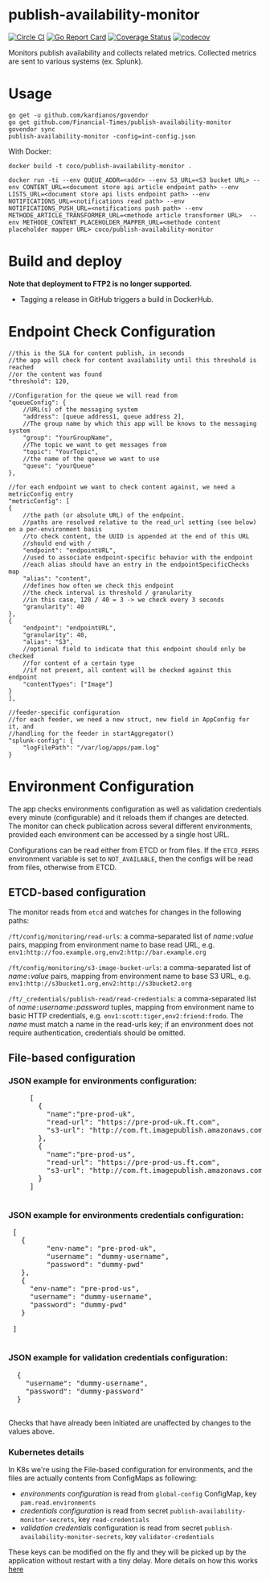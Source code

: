 # publish-availability-monitor
[![Circle CI](https://circleci.com/gh/Financial-Times/publish-availability-monitor/tree/master.png?style=shield)](https://circleci.com/gh/Financial-Times/publish-availability-monitor/tree/master)
[![Go Report Card](https://goreportcard.com/badge/github.com/Financial-Times/publish-availability-monitor)](https://goreportcard.com/report/github.com/Financial-Times/publish-availability-monitor) [![Coverage Status](https://coveralls.io/repos/github/Financial-Times/publish-availability-monitor/badge.svg?branch=master)](https://coveralls.io/github/Financial-Times/publish-availability-monitor?branch=master) [![codecov](https://codecov.io/gh/Financial-Times/publish-availability-monitor/branch/master/graph/badge.svg)](https://codecov.io/gh/Financial-Times/publish-availability-monitor)

Monitors publish availability and collects related metrics. Collected metrics are sent to various systems (ex. Splunk).

# Usage
```
go get -u github.com/kardianos/govendor
go get github.com/Financial-Times/publish-availability-monitor
govendor sync
publish-availability-monitor -config=int-config.json
```

With Docker:

`docker build -t coco/publish-availability-monitor .`

`docker run -ti --env QUEUE_ADDR=<addr> --env S3_URL=<S3 bucket URL> --env CONTENT_URL=<document store api article endpoint path> --env LISTS_URL=<document store api lists endpoint path> --env NOTIFICATIONS_URL=<notifications read path> --env NOTIFICATIONS_PUSH_URL=<notifications push path> --env METHODE_ARTICLE_TRANSFORMER_URL=<methode article transformer URL>  --env METHODE_CONTENT_PLACEHOLDER_MAPPER_URL=<methode content placeholder mapper URL> coco/publish-availability-monitor`

# Build and deploy
__Note that deployment to FTP2 is no longer supported.__
* Tagging a release in GitHub triggers a build in DockerHub.

# Endpoint Check Configuration

```
//this is the SLA for content publish, in seconds
//the app will check for content availability until this threshold is reached
//or the content was found  
"threshold": 120,
```

```
//Configuration for the queue we will read from
"queueConfig": {
	//URL(s) of the messaging system
	"address": [queue address1, queue address 2],
	//The group name by which this app will be knows to the messaging system
	"group": "YourGroupName",
	//The topic we want to get messages from
	"topic": "YourTopic",
	//the name of the queue we want to use
	"queue": "yourQueue"
},
```

```
//for each endpoint we want to check content against, we need a metricConfig entry
"metricConfig": [
{
	//the path (or absolute URL) of the endpoint.
	//paths are resolved relative to the read_url setting (see below) on a per-environment basis
	//to check content, the UUID is appended at the end of this URL
	//should end with /
	"endpoint": "endpointURL",
	//used to associate endpoint-specific behavior with the endpoint
	//each alias should have an entry in the endpointSpecificChecks map
	"alias": "content",
	//defines how often we check this endpoint
	//the check interval is threshold / granularity
	//in this case, 120 / 40 = 3 -> we check every 3 seconds
	"granularity": 40
},
{
	"endpoint": "endpointURL",
	"granularity": 40,
	"alias": "S3",
	//optional field to indicate that this endpoint should only be checked
	//for content of a certain type
	//if not present, all content will be checked against this endpoint
	"contentTypes": ["Image"]
}
],
```

```
//feeder-specific configuration
//for each feeder, we need a new struct, new field in AppConfig for it, and
//handling for the feeder in startAggregator()
"splunk-config": {
	"logFilePath": "/var/log/apps/pam.log"
}
```

# Environment Configuration
The app checks environments configuration as well as validation credentials every minute (configurable) and it reloads them if changes are detected.
The monitor can check publication across several different environments, provided each environment can be accessed by a single host URL. 

Configurations can be read either from ETCD or from files. 
If the `ETCD_PEERS` environment variable is set to `NOT_AVAILABLE`, then the configs will be read from files, otherwise from ETCD. 

## ETCD-based configuration
The monitor reads from `etcd` and watches for changes in the following paths:

`/ft/config/monitoring/read-urls`: a comma-separated list of _name_`:`_value_ pairs, mapping from environment name to base read URL, e.g. `env1:http://foo.example.org,env2:http://bar.example.org`

`/ft/config/monitoring/s3-image-bucket-urls`: a comma-separated list of _name_`:`_value_ pairs, mapping from environment name to base S3 URL, e.g. `env1:http://s3bucket1.org,env2:http://s3bucket2.org`

`/ft/_credentials/publish-read/read-credentials`: a comma-separated list of _name_`:`_username_`:`_password_ tuples, mapping from environment name to basic HTTP credentials, e.g. `env1:scott:tiger,env2:friend:frodo`. The _name_ must match a name in the read-urls key; if an environment does not require authentication, credentials should be omitted.

## File-based configuration
### JSON example for environments configuration:
 <pre>
     [
       {
         "name":"pre-prod-uk",
         "read-url": "https://pre-prod-uk.ft.com",
         "s3-url": "http://com.ft.imagepublish.amazonaws.com"
       },
       {
         "name":"pre-prod-us",
         "read-url": "https://pre-prod-us.ft.com",
         "s3-url": "http://com.ft.imagepublish.amazonaws.com"
       }       
     ]
 </pre>
### JSON example for environments credentials configuration:
 <pre>
 [
   {
         "env-name": "pre-prod-uk",
         "username": "dummy-username",
         "password": "dummy-pwd"
   },
   {
     "env-name": "pre-prod-us",
     "username": "dummy-username",
     "password": "dummy-pwd"
   }   
       
 ]
  </pre>
### JSON example for validation credentials configuration:
 <pre>
  {
    "username": "dummy-username",
    "password": "dummy-password"
  }
 </pre>
 
Checks that have already been initiated are unaffected by changes to the values above.

### Kubernetes details
In K8s we're using the File-based configuration for environments, and the files are actually contents
from ConfigMaps as following:

- *environments configuration* is read from `global-config` ConfigMap, key `pam.read.environments`
- *credentials configuration* is read from secret `publish-availability-monitor-secrets`, key `read-credentials`
- *validation credentials* configuration is read from secret `publish-availability-monitor-secrets`, key `validator-credentials`

These keys can be modified on the fly and they will be picked up by the application without restart with a tiny delay.
More details on how this works [here](https://kubernetes.io/docs/tasks/configure-pod-container/configure-pod-configmap/#mounted-configmaps-are-updated-automatically)